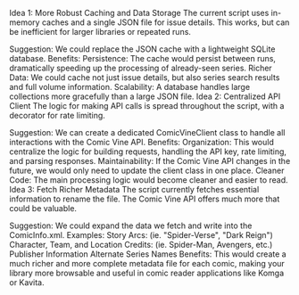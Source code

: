 Idea 1: More Robust Caching and Data Storage
The current script uses in-memory caches and a single JSON file for issue details. This works, but can be inefficient for larger libraries or repeated runs.

Suggestion: We could replace the JSON cache with a lightweight SQLite database.
Benefits:
Persistence: The cache would persist between runs, dramatically speeding up the processing of already-seen series.
Richer Data: We could cache not just issue details, but also series search results and full volume information.
Scalability: A database handles large collections more gracefully than a large JSON file.
Idea 2: Centralized API Client
The logic for making API calls is spread throughout the script, with a decorator for rate limiting.

Suggestion: We can create a dedicated ComicVineClient class to handle all interactions with the Comic Vine API.
Benefits:
Organization: This would centralize the logic for building requests, handling the API key, rate limiting, and parsing responses.
Maintainability: If the Comic Vine API changes in the future, we would only need to update the client class in one place.
Cleaner Code: The main processing logic would become cleaner and easier to read.
Idea 3: Fetch Richer Metadata
The script currently fetches essential information to rename the file. The Comic Vine API offers much more that could be valuable.

Suggestion: We could expand the data we fetch and write into the ComicInfo.xml.
Examples:
Story Arcs: 
(ie. "Spider-Verse", "Dark Reign")
Character, Team, and Location Credits: 
(ie. Spider-Man, Avengers, etc.)
Publisher Information
Alternate Series Names
Benefits: This would create a much richer and more complete metadata file for each comic, making your library more browsable and useful in comic reader applications like Komga or Kavita.